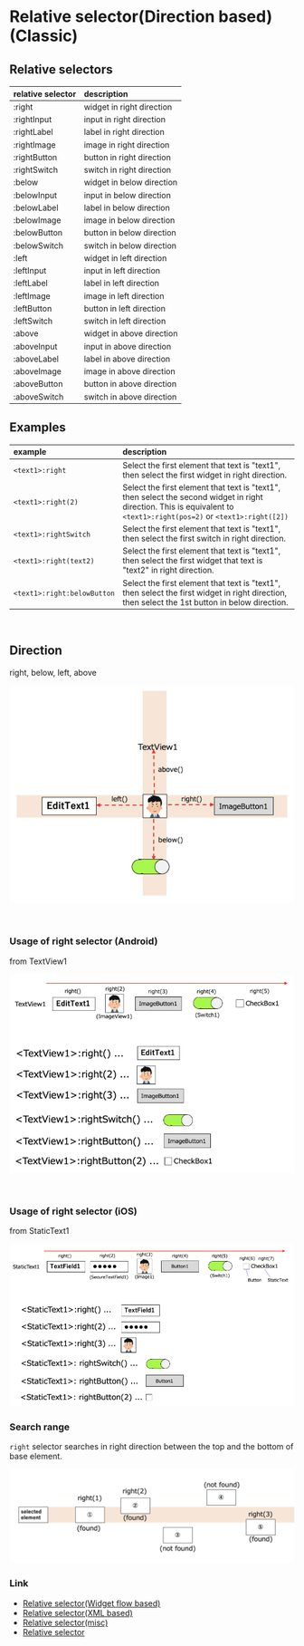 # Relative selector(Direction based) (Classic)

## Relative selectors

| relative selector | description               |
|:------------------|:--------------------------|
| :right            | widget in right direction |
| :rightInput       | input in right direction  |
| :rightLabel       | label in right direction  |
| :rightImage       | image in right direction  |
| :rightButton      | button in right direction |
| :rightSwitch      | switch in right direction |
| :below            | widget in below direction |
| :belowInput       | input in below direction  |
| :belowLabel       | label in below direction  |
| :belowImage       | image in below direction  |
| :belowButton      | button in below direction |
| :belowSwitch      | switch in below direction |
| :left             | widget in left direction  |
| :leftInput        | input in left direction   |
| :leftLabel        | label in left direction   |
| :leftImage        | image in left direction   |
| :leftButton       | button in left direction  |
| :leftSwitch       | switch in left direction  |
| :above            | widget in above direction |
| :aboveInput       | input in above direction  |
| :aboveLabel       | label in above direction  |
| :aboveImage       | image in above direction  |
| :aboveButton      | button in above direction |
| :aboveSwitch      | switch in above direction |

## Examples

| example                     | description                                                                                                                                                           |
|:----------------------------|:----------------------------------------------------------------------------------------------------------------------------------------------------------------------|
| `<text1>:right`             | Select the first element that text is "text1", then select the first widget in right direction.                                                                       |
| `<text1>:right(2)`          | Select the first element that text is "text1", then select the second widget in right direction. This is equivalent to `<text1>:right(pos=2)` or `<text1>:right([2])` |
| `<text1>:rightSwitch`       | Select the first element that text is "text1", then select the first switch in right direction.                                                                       |
| `<text1>:right(text2)`      | Select the first element that text is "text1", then select the first widget that text is "text2" in right direction.                                                  |
| `<text1>:right:belowButton` | Select the first element that text is "text1", then select the first widget in right direction, then select the 1st button in below direction.                        |

<br>

## Direction

right, below, left, above

![direction](../../_images/direction_4way.png)

<br>

### Usage of right selector (Android)

from TextView1

![direction right android 1](../../_images/direction_right_android.png)

<br>

### Usage of right selector (iOS)

from StaticText1

![direction right ios 1](../../_images/direction_right_ios.png)

### Search range

`right` selector searches in right direction between the top and the bottom of base element.

![search range](../../_images/direction_search_range.png)

### Link

- [Relative selector(Widget flow based)](relative_selector_flow.md)
- [Relative selector(XML based)](relative_selector_xml.md)
- [Relative selector(misc)](relative_selector_misc.md)
- [Relative selector](relative_selector.md)
